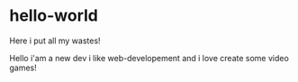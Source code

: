 # hello-world
Here i put all my wastes!

Hello i'am a new dev i like web-developement and i love create some video games!
